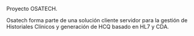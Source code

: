 Proyecto OSATECH.

Osatech forma parte de una solución cliente servidor para la gestión de Historiales Clínicos y generación de HCQ basado en HL7 y CDA. 
